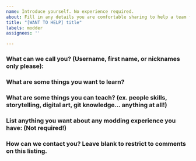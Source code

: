 ```yaml
---
name: Introduce yourself. No experience required.
about: Fill in any details you are comfortable sharing to help a team find you!
title: "[WANT TO HELP] title"
labels: modder
assignees: ''

---
```


### What can we call you? (Username, first name, or nicknames only please):

### What are some things you want to learn?

### What are some things you can teach? (ex. people skills, storytelling, digital art, git knowledge... anything at all!)

### List anything you want about any modding experience you have: (Not required!)

### How can we contact you? Leave blank to restrict to comments on this listing.
